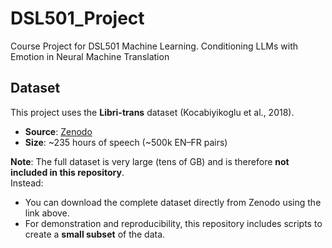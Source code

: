 # DSL501_Project

Course Project for DSL501 Machine Learning.
Conditioning LLMs with Emotion in Neural Machine Translation

## Dataset

This project uses the **Libri-trans** dataset (Kocabiyikoglu et al., 2018).

- **Source**: [Zenodo](https://zenodo.org/records/6482585#.YsmVBUhBxkg)
- **Size**: ~235 hours of speech (~500k EN–FR pairs)

**Note**: The full dataset is very large (tens of GB) and is therefore **not included in this repository**.  
Instead:  
- You can download the complete dataset directly from Zenodo using the link above.  
- For demonstration and reproducibility, this repository includes scripts to create a **small subset** of the data.
